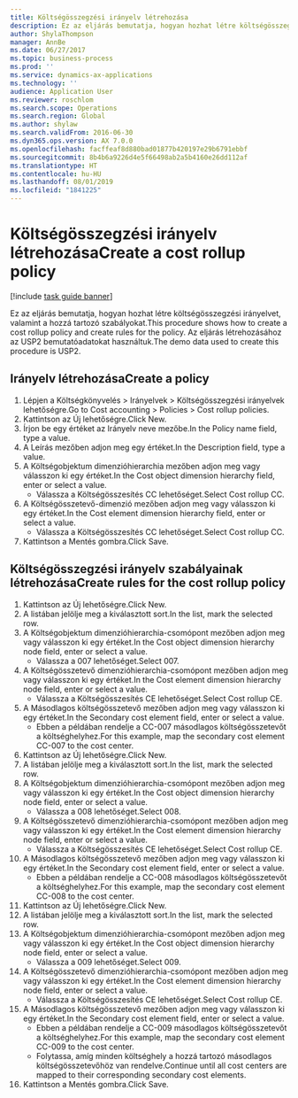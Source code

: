 ```yaml
---
title: Költségösszegzési irányelv létrehozása
description: Ez az eljárás bemutatja, hogyan hozhat létre költségösszegzési irányelvet, valamint a hozzá tartozó szabályokat.
author: ShylaThompson
manager: AnnBe
ms.date: 06/27/2017
ms.topic: business-process
ms.prod: ''
ms.service: dynamics-ax-applications
ms.technology: ''
audience: Application User
ms.reviewer: roschlom
ms.search.scope: Operations
ms.search.region: Global
ms.author: shylaw
ms.search.validFrom: 2016-06-30
ms.dyn365.ops.version: AX 7.0.0
ms.openlocfilehash: facffeaf8d880bad01877b420197e29b6791ebbf
ms.sourcegitcommit: 8b4b6a9226d4e5f66498ab2a5b4160e26dd112af
ms.translationtype: HT
ms.contentlocale: hu-HU
ms.lasthandoff: 08/01/2019
ms.locfileid: "1841225"
---
```

# <a name="create-a-cost-rollup-policy"></a><span data-ttu-id="c39cf-103">Költségösszegzési irányelv létrehozása</span><span class="sxs-lookup"><span data-stu-id="c39cf-103">Create a cost rollup policy</span></span>

[!include [task guide banner](../../includes/task-guide-banner.md)]

<span data-ttu-id="c39cf-104">Ez az eljárás bemutatja, hogyan hozhat létre költségösszegzési irányelvet, valamint a hozzá tartozó szabályokat.</span><span class="sxs-lookup"><span data-stu-id="c39cf-104">This procedure shows how to create a cost rollup policy and create rules for the policy.</span></span> <span data-ttu-id="c39cf-105">Az eljárás létrehozásához az USP2 bemutatóadatokat használtuk.</span><span class="sxs-lookup"><span data-stu-id="c39cf-105">The demo data used to create this procedure is USP2.</span></span>


## <a name="create-a-policy"></a><span data-ttu-id="c39cf-106">Irányelv létrehozása</span><span class="sxs-lookup"><span data-stu-id="c39cf-106">Create a policy</span></span>
1. <span data-ttu-id="c39cf-107">Lépjen a Költségkönyvelés > Irányelvek > Költségösszegzési irányelvek lehetőségre.</span><span class="sxs-lookup"><span data-stu-id="c39cf-107">Go to Cost accounting > Policies > Cost rollup policies.</span></span>
2. <span data-ttu-id="c39cf-108">Kattintson az Új lehetőségre.</span><span class="sxs-lookup"><span data-stu-id="c39cf-108">Click New.</span></span>
3. <span data-ttu-id="c39cf-109">Írjon be egy értéket az Irányelv neve mezőbe.</span><span class="sxs-lookup"><span data-stu-id="c39cf-109">In the Policy name field, type a value.</span></span>
4. <span data-ttu-id="c39cf-110">A Leírás mezőben adjon meg egy értéket.</span><span class="sxs-lookup"><span data-stu-id="c39cf-110">In the Description field, type a value.</span></span>
5. <span data-ttu-id="c39cf-111">A Költségobjektum dimenzióhierarchia mezőben adjon meg vagy válasszon ki egy értéket.</span><span class="sxs-lookup"><span data-stu-id="c39cf-111">In the Cost object dimension hierarchy field, enter or select a value.</span></span>
    * <span data-ttu-id="c39cf-112">Válassza a Költségösszesítés CC lehetőséget.</span><span class="sxs-lookup"><span data-stu-id="c39cf-112">Select Cost rollup CC.</span></span>  
6. <span data-ttu-id="c39cf-113">A Költségösszetevő-dimenzió mezőben adjon meg vagy válasszon ki egy értéket.</span><span class="sxs-lookup"><span data-stu-id="c39cf-113">In the Cost element dimension hierarchy field, enter or select a value.</span></span>
    * <span data-ttu-id="c39cf-114">Válassza a Költségösszesítés CC lehetőséget.</span><span class="sxs-lookup"><span data-stu-id="c39cf-114">Select Cost rollup CC.</span></span>  
7. <span data-ttu-id="c39cf-115">Kattintson a Mentés gombra.</span><span class="sxs-lookup"><span data-stu-id="c39cf-115">Click Save.</span></span>

## <a name="create-rules-for-the-cost-rollup-policy"></a><span data-ttu-id="c39cf-116">Költségösszegzési irányelv szabályainak létrehozása</span><span class="sxs-lookup"><span data-stu-id="c39cf-116">Create rules for the cost rollup policy</span></span>
1. <span data-ttu-id="c39cf-117">Kattintson az Új lehetőségre.</span><span class="sxs-lookup"><span data-stu-id="c39cf-117">Click New.</span></span>
2. <span data-ttu-id="c39cf-118">A listában jelölje meg a kiválasztott sort.</span><span class="sxs-lookup"><span data-stu-id="c39cf-118">In the list, mark the selected row.</span></span>
3. <span data-ttu-id="c39cf-119">A Költségobjektum dimenzióhierarchia-csomópont mezőben adjon meg vagy válasszon ki egy értéket.</span><span class="sxs-lookup"><span data-stu-id="c39cf-119">In the Cost object dimension hierarchy node field, enter or select a value.</span></span>
    * <span data-ttu-id="c39cf-120">Válassza a 007 lehetőséget.</span><span class="sxs-lookup"><span data-stu-id="c39cf-120">Select 007.</span></span>  
4. <span data-ttu-id="c39cf-121">A Költségösszetevő dimenzióhierarchia-csomópont mezőben adjon meg vagy válasszon ki egy értéket.</span><span class="sxs-lookup"><span data-stu-id="c39cf-121">In the Cost element dimension hierarchy node field, enter or select a value.</span></span>
    * <span data-ttu-id="c39cf-122">Válassza a Költségösszesítés CE lehetőséget.</span><span class="sxs-lookup"><span data-stu-id="c39cf-122">Select Cost rollup CE.</span></span>  
5. <span data-ttu-id="c39cf-123">A Másodlagos költségösszetevő mezőben adjon meg vagy válasszon ki egy értéket.</span><span class="sxs-lookup"><span data-stu-id="c39cf-123">In the Secondary cost element field, enter or select a value.</span></span>
    * <span data-ttu-id="c39cf-124">Ebben a példában rendelje a CC-007 másodlagos költségösszetevőt a költséghelyhez.</span><span class="sxs-lookup"><span data-stu-id="c39cf-124">For this example, map the secondary cost element CC-007 to the cost center.</span></span>  
6. <span data-ttu-id="c39cf-125">Kattintson az Új lehetőségre.</span><span class="sxs-lookup"><span data-stu-id="c39cf-125">Click New.</span></span>
7. <span data-ttu-id="c39cf-126">A listában jelölje meg a kiválasztott sort.</span><span class="sxs-lookup"><span data-stu-id="c39cf-126">In the list, mark the selected row.</span></span>
8. <span data-ttu-id="c39cf-127">A Költségobjektum dimenzióhierarchia-csomópont mezőben adjon meg vagy válasszon ki egy értéket.</span><span class="sxs-lookup"><span data-stu-id="c39cf-127">In the Cost object dimension hierarchy node field, enter or select a value.</span></span>
    * <span data-ttu-id="c39cf-128">Válassza a 008 lehetőséget.</span><span class="sxs-lookup"><span data-stu-id="c39cf-128">Select 008.</span></span>  
9. <span data-ttu-id="c39cf-129">A Költségösszetevő dimenzióhierarchia-csomópont mezőben adjon meg vagy válasszon ki egy értéket.</span><span class="sxs-lookup"><span data-stu-id="c39cf-129">In the Cost element dimension hierarchy node field, enter or select a value.</span></span>
    * <span data-ttu-id="c39cf-130">Válassza a Költségösszesítés CE lehetőséget.</span><span class="sxs-lookup"><span data-stu-id="c39cf-130">Select Cost rollup CE.</span></span>  
10. <span data-ttu-id="c39cf-131">A Másodlagos költségösszetevő mezőben adjon meg vagy válasszon ki egy értéket.</span><span class="sxs-lookup"><span data-stu-id="c39cf-131">In the Secondary cost element field, enter or select a value.</span></span>
    * <span data-ttu-id="c39cf-132">Ebben a példában rendelje a CC-008 másodlagos költségösszetevőt a költséghelyhez.</span><span class="sxs-lookup"><span data-stu-id="c39cf-132">For this example, map the secondary cost element CC-008 to the cost center.</span></span>  
11. <span data-ttu-id="c39cf-133">Kattintson az Új lehetőségre.</span><span class="sxs-lookup"><span data-stu-id="c39cf-133">Click New.</span></span>
12. <span data-ttu-id="c39cf-134">A listában jelölje meg a kiválasztott sort.</span><span class="sxs-lookup"><span data-stu-id="c39cf-134">In the list, mark the selected row.</span></span>
13. <span data-ttu-id="c39cf-135">A Költségobjektum dimenzióhierarchia-csomópont mezőben adjon meg vagy válasszon ki egy értéket.</span><span class="sxs-lookup"><span data-stu-id="c39cf-135">In the Cost object dimension hierarchy node field, enter or select a value.</span></span>
    * <span data-ttu-id="c39cf-136">Válassza a 009 lehetőséget.</span><span class="sxs-lookup"><span data-stu-id="c39cf-136">Select 009.</span></span>  
14. <span data-ttu-id="c39cf-137">A Költségösszetevő dimenzióhierarchia-csomópont mezőben adjon meg vagy válasszon ki egy értéket.</span><span class="sxs-lookup"><span data-stu-id="c39cf-137">In the Cost element dimension hierarchy node field, enter or select a value.</span></span>
    * <span data-ttu-id="c39cf-138">Válassza a Költségösszesítés CE lehetőséget.</span><span class="sxs-lookup"><span data-stu-id="c39cf-138">Select Cost rollup CE.</span></span>  
15. <span data-ttu-id="c39cf-139">A Másodlagos költségösszetevő mezőben adjon meg vagy válasszon ki egy értéket.</span><span class="sxs-lookup"><span data-stu-id="c39cf-139">In the Secondary cost element field, enter or select a value.</span></span>
    * <span data-ttu-id="c39cf-140">Ebben a példában rendelje a CC-009 másodlagos költségösszetevőt a költséghelyhez.</span><span class="sxs-lookup"><span data-stu-id="c39cf-140">For this example, map the secondary cost element CC-009 to the cost center.</span></span>  
    * <span data-ttu-id="c39cf-141">Folytassa, amíg minden költséghely a hozzá tartozó másodlagos költségösszetevőhöz van rendelve.</span><span class="sxs-lookup"><span data-stu-id="c39cf-141">Continue until all cost centers are mapped to their corresponding secondary cost elements.</span></span>  
16. <span data-ttu-id="c39cf-142">Kattintson a Mentés gombra.</span><span class="sxs-lookup"><span data-stu-id="c39cf-142">Click Save.</span></span>

